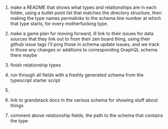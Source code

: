 1. make a README that shows what types and relationships are in each folder, using a bullet point list that matches the directory structure, then making the type names permalinks to the schema line number at which that type starts, for every motherfucking type.

1. make a game plan for moving forward, ill link to their issues for data sources that they link out to from their zen board thing, using their github issue tags
   I'll ping those in schema update issues, and we track in those any changes or additions to corresponding GraphQL schema there maybe


1. finish relationship types 
2. run through all fields with a freshly generated schema from the typescript starter script
3. 





1. link to grandstack docs in the various schema for showing stuff about things
1. comment above relationship fields, the path to the schema that contains the type

